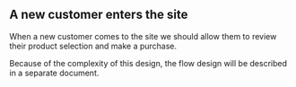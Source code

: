 ## A new customer enters the site

When a new customer comes to the site we should allow them to review their product selection and make a purchase.

Because of the complexity of this design, the flow design will be described in a separate document.

